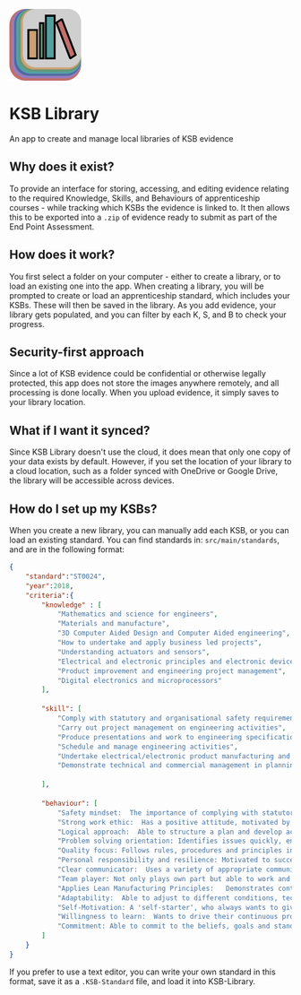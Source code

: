 
![App Icon](build/icon_small.png)

# KSB Library

An app to create and manage local libraries of KSB evidence

## Why does it exist?

To provide an interface for storing, accessing, and editing evidence relating to the required Knowledge, Skills, and Behaviours of apprenticeship courses - while tracking which KSBs the evidence is linked to. It then allows this to be exported into a `.zip` of evidence ready to submit as part of the End Point Assessment.

## How does it work?

You first select a folder on your computer - either to create a library, or to load an existing one into the app. When creating a library, you will be prompted to create or load an apprenticeship standard, which includes your KSBs. These will then be saved in the library. As you add evidence, your library gets populated, and you can filter by each K, S, and B to check your progress.

## Security-first approach

Since a lot of KSB evidence could be confidential or otherwise legally protected, this app does not store the images anywhere remotely, and all processing is done locally. When you upload evidence, it simply saves to your library location.

## What if I want it synced?

Since KSB Library doesn't use the cloud, it does mean that only one copy of your data exists by default. However, if you set the location of your library to a cloud location, such as a folder synced with OneDrive or Google Drive, the library will be accessible across devices.

## How do I set up my KSBs?

When you create a new library, you can manually add each KSB, or you can load an existing standard. You can find standards in: `src/main/standards`, and are in the following format:

```json
{
    "standard":"ST0024",
    "year":2018,
    "criteria":{
        "knowledge" : [
            "Mathematics and science for engineers",
            "Materials and manufacture",
            "3D Computer Aided Design and Computer Aided engineering",
            "How to undertake and apply business led projects",
            "Understanding actuators and sensors",
            "Electrical and electronic principles and electronic devices and applications",
            "Product improvement and engineering project management",
            "Digital electronics and microprocessors"
        ],

        "skill": [
            "Comply with statutory and organisational safety requirements and demonstrate a responsible and disciplined approach to risk mitigation, avoidance and management.",
            "Carry out project management on engineering activities",
            "Produce presentations and work to engineering specifications and briefs, presenting and technical problem solving",
            "Schedule and manage engineering activities",
            "Undertake electrical/electronic product manufacturing and testing activities",
            "Demonstrate technical and commercial management in planning and managing tasks & resources"

        ],

        "behaviour": [
            "Safety mindset:  The importance of complying with statutory and organisational health, safety and risk management requirements and the implications if these are not adhered to",
            "Strong work ethic:  Has a positive attitude, motivated by engineering; dependable, ethical, responsible and reliable.",
            "Logical approach:  Able to structure a plan and develop activities following a logical thought process, but also able to quickly “think on feet” when working through them.",
            "Problem solving orientation: Identifies issues quickly, enjoys solving complex problems and applies appropriate solutions. Has a strong desire to push to ensure the true root cause of any problem is found and a solution identified which prevents further recurrence.",
            "Quality focus: Follows rules, procedures and principles in ensuring work completed is fit for purpose and pays attention to detail / error checks throughout activities.",
            "Personal responsibility and resilience: Motivated to succeed accountable and persistent to complete task.",
            "Clear communicator:  Uses a variety of appropriate communication methods to give/receive information accurately, and in a timely and positive manner.",
            "Team player: Not only plays own part but able to work and communicate clearly and effectively within a team and interacts/ helps others when required. In doing so applies these skills in a respectful professional manner.",
            "Applies Lean Manufacturing Principles:   Demonstrates continuous improvement in driving effectiveness and efficiency",
            "Adaptability:  Able to adjust to different conditions, technologies, situations and environments.",
            "Self-Motivation: A 'self-starter', who always wants to give their best, sets themselves challenging targets, can make their own decisions.",
            "Willingness to learn:  Wants to drive their continuous professional development",
            "Commitment: Able to commit to the beliefs, goals and standards of their own employer and to the wider industry and its professional standards."
        ]
    }
}
```

If you prefer to use a text editor, you can write your own standard in this format, save it as a `.KSB-Standard` file, and load it into KSB-Library.
